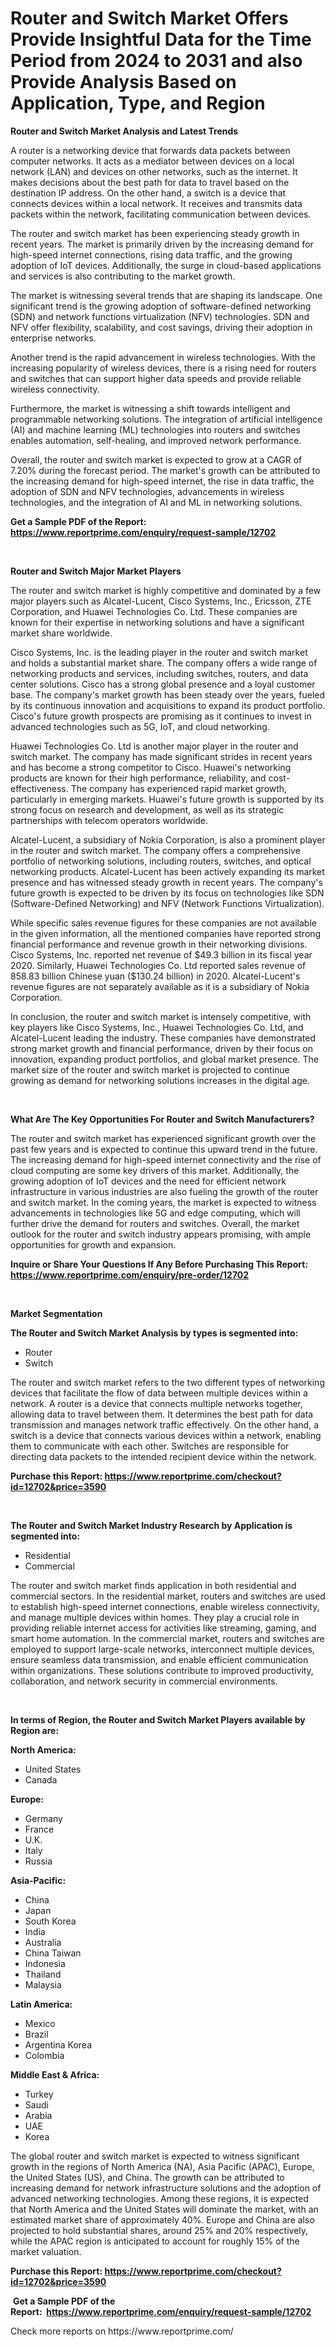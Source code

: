 <p><h1>Router and Switch Market Offers Provide Insightful Data for the Time Period from 2024 to 2031 and also Provide Analysis Based on Application, Type, and Region</h1></p><p><strong>Router and Switch Market Analysis and Latest Trends</strong></p>
<p><p>A router is a networking device that forwards data packets between computer networks. It acts as a mediator between devices on a local network (LAN) and devices on other networks, such as the internet. It makes decisions about the best path for data to travel based on the destination IP address. On the other hand, a switch is a device that connects devices within a local network. It receives and transmits data packets within the network, facilitating communication between devices.</p><p>The router and switch market has been experiencing steady growth in recent years. The market is primarily driven by the increasing demand for high-speed internet connections, rising data traffic, and the growing adoption of IoT devices. Additionally, the surge in cloud-based applications and services is also contributing to the market growth.</p><p>The market is witnessing several trends that are shaping its landscape. One significant trend is the growing adoption of software-defined networking (SDN) and network functions virtualization (NFV) technologies. SDN and NFV offer flexibility, scalability, and cost savings, driving their adoption in enterprise networks.</p><p>Another trend is the rapid advancement in wireless technologies. With the increasing popularity of wireless devices, there is a rising need for routers and switches that can support higher data speeds and provide reliable wireless connectivity.</p><p>Furthermore, the market is witnessing a shift towards intelligent and programmable networking solutions. The integration of artificial intelligence (AI) and machine learning (ML) technologies into routers and switches enables automation, self-healing, and improved network performance.</p><p>Overall, the router and switch market is expected to grow at a CAGR of 7.20% during the forecast period. The market's growth can be attributed to the increasing demand for high-speed internet, the rise in data traffic, the adoption of SDN and NFV technologies, advancements in wireless technologies, and the integration of AI and ML in networking solutions.</p></p>
<p><strong>Get a Sample PDF of the Report:&nbsp; <a href="https://www.reportprime.com/enquiry/request-sample/12702">https://www.reportprime.com/enquiry/request-sample/12702</a></strong></p>
<p>&nbsp;</p>
<p><strong>Router and Switch Major Market Players</strong></p>
<p><p>The router and switch market is highly competitive and dominated by a few major players such as Alcatel-Lucent, Cisco Systems, Inc., Ericsson, ZTE Corporation, and Huawei Technologies Co. Ltd. These companies are known for their expertise in networking solutions and have a significant market share worldwide.</p><p>Cisco Systems, Inc. is the leading player in the router and switch market and holds a substantial market share. The company offers a wide range of networking products and services, including switches, routers, and data center solutions. Cisco has a strong global presence and a loyal customer base. The company's market growth has been steady over the years, fueled by its continuous innovation and acquisitions to expand its product portfolio. Cisco's future growth prospects are promising as it continues to invest in advanced technologies such as 5G, IoT, and cloud networking.</p><p>Huawei Technologies Co. Ltd is another major player in the router and switch market. The company has made significant strides in recent years and has become a strong competitor to Cisco. Huawei's networking products are known for their high performance, reliability, and cost-effectiveness. The company has experienced rapid market growth, particularly in emerging markets. Huawei's future growth is supported by its strong focus on research and development, as well as its strategic partnerships with telecom operators worldwide.</p><p>Alcatel-Lucent, a subsidiary of Nokia Corporation, is also a prominent player in the router and switch market. The company offers a comprehensive portfolio of networking solutions, including routers, switches, and optical networking products. Alcatel-Lucent has been actively expanding its market presence and has witnessed steady growth in recent years. The company's future growth is expected to be driven by its focus on technologies like SDN (Software-Defined Networking) and NFV (Network Functions Virtualization).</p><p>While specific sales revenue figures for these companies are not available in the given information, all the mentioned companies have reported strong financial performance and revenue growth in their networking divisions. Cisco Systems, Inc. reported net revenue of $49.3 billion in its fiscal year 2020. Similarly, Huawei Technologies Co. Ltd reported sales revenue of 858.83 billion Chinese yuan ($130.24 billion) in 2020. Alcatel-Lucent's revenue figures are not separately available as it is a subsidiary of Nokia Corporation.</p><p>In conclusion, the router and switch market is intensely competitive, with key players like Cisco Systems, Inc., Huawei Technologies Co. Ltd, and Alcatel-Lucent leading the industry. These companies have demonstrated strong market growth and financial performance, driven by their focus on innovation, expanding product portfolios, and global market presence. The market size of the router and switch market is projected to continue growing as demand for networking solutions increases in the digital age.</p></p>
<p>&nbsp;</p>
<p><strong>What Are The Key Opportunities For Router and Switch Manufacturers?</strong></p>
<p><p>The router and switch market has experienced significant growth over the past few years and is expected to continue this upward trend in the future. The increasing demand for high-speed internet connectivity and the rise of cloud computing are some key drivers of this market. Additionally, the growing adoption of IoT devices and the need for efficient network infrastructure in various industries are also fueling the growth of the router and switch market. In the coming years, the market is expected to witness advancements in technologies like 5G and edge computing, which will further drive the demand for routers and switches. Overall, the market outlook for the router and switch industry appears promising, with ample opportunities for growth and expansion.</p></p>
<p><strong>Inquire or Share Your Questions If Any Before Purchasing This Report: <a href="https://www.reportprime.com/enquiry/pre-order/12702">https://www.reportprime.com/enquiry/pre-order/12702</a></strong></p>
<p>&nbsp;</p>
<p><strong>Market Segmentation</strong></p>
<p><strong>The Router and Switch Market Analysis by types is segmented into:</strong></p>
<p><ul><li>Router</li><li>Switch</li></ul></p>
<p><p>The router and switch market refers to the two different types of networking devices that facilitate the flow of data between multiple devices within a network. A router is a device that connects multiple networks together, allowing data to travel between them. It determines the best path for data transmission and manages network traffic effectively. On the other hand, a switch is a device that connects various devices within a network, enabling them to communicate with each other. Switches are responsible for directing data packets to the intended recipient device within the network.</p></p>
<p><strong>Purchase this Report:&nbsp;<a href="https://www.reportprime.com/checkout?id=12702&price=3590">https://www.reportprime.com/checkout?id=12702&price=3590</a></strong></p>
<p>&nbsp;</p>
<p><strong>The Router and Switch Market Industry Research by Application is segmented into:</strong></p>
<p><ul><li>Residential</li><li>Commercial</li></ul></p>
<p><p>The router and switch market finds application in both residential and commercial sectors. In the residential market, routers and switches are used to establish high-speed internet connections, enable wireless connectivity, and manage multiple devices within homes. They play a crucial role in providing reliable internet access for activities like streaming, gaming, and smart home automation. In the commercial market, routers and switches are employed to support large-scale networks, interconnect multiple devices, ensure seamless data transmission, and enable efficient communication within organizations. These solutions contribute to improved productivity, collaboration, and network security in commercial environments.</p></p>
<p>&nbsp;</p>
<p><strong>In terms of Region, the Router and Switch Market Players available by Region are:</strong></p>
<p>
    <p> <strong> North America: </strong>
        <ul>
            <li>United States</li>
            <li>Canada</li>
        </ul>
        </p> 
    <p> <strong> Europe: </strong>
        <ul>
            <li>Germany</li>
            <li>France</li>
            <li>U.K.</li>
            <li>Italy</li>
            <li>Russia</li>
        </ul>
        </p> 
    <p> <strong> Asia-Pacific: </strong>
        <ul>
            <li>China</li>
            <li>Japan</li>
            <li>South Korea</li>
            <li>India</li>
            <li>Australia</li>
            <li>China Taiwan</li>
            <li>Indonesia</li>
            <li>Thailand</li>
            <li>Malaysia</li>
        </ul>
        </p> 
    <p> <strong> Latin America: </strong>
        <ul>
            <li>Mexico</li>
            <li>Brazil</li>
            <li>Argentina Korea</li>
            <li>Colombia</li>
        </ul>
        </p> 
    <p> <strong> Middle East & Africa: </strong>
        <ul>
            <li>Turkey</li>
            <li>Saudi</li>
            <li>Arabia</li>
            <li>UAE</li>
            <li>Korea</li>
        </ul>
    </p>
    </p>
<p><p>The global router and switch market is expected to witness significant growth in the regions of North America (NA), Asia Pacific (APAC), Europe, the United States (US), and China. The growth can be attributed to increasing demand for network infrastructure solutions and the adoption of advanced networking technologies. Among these regions, it is expected that North America and the United States will dominate the market, with an estimated market share of approximately 40%. Europe and China are also projected to hold substantial shares, around 25% and 20% respectively, while the APAC region is anticipated to account for roughly 15% of the market valuation.</p></p>
<p><strong>Purchase this Report: <a href="https://www.reportprime.com/checkout?id=12702&price=3590">https://www.reportprime.com/checkout?id=12702&price=3590</a></strong></p>
<p>&nbsp;<strong>Get a Sample PDF of the Report:&nbsp;&nbsp;<a href="https://www.reportprime.com/enquiry/request-sample/12702">https://www.reportprime.com/enquiry/request-sample/12702</a></strong></p>
<p><strong></strong></p>
<p>Check more reports on https://www.reportprime.com/</p>